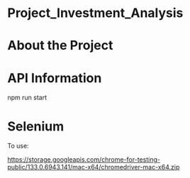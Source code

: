 # Project_Investment_Analysis

# About the Project

# API Information

npm run start

# Selenium

To use:

https://storage.googleapis.com/chrome-for-testing-public/133.0.6943.141/mac-x64/chromedriver-mac-x64.zip
